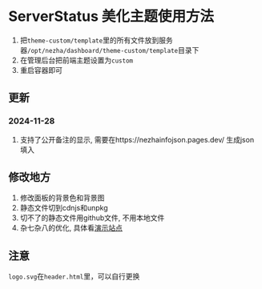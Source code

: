 # ServerStatus 美化主题使用方法

1. 把`theme-custom/template`里的所有文件放到服务器`/opt/nezha/dashboard/theme-custom/template`目录下
2. 在管理后台把前端主题设置为`custom`
3. 重启容器即可

## 更新

### 2024-11-28

1. 支持了公开备注的显示, 需要在https://nezhainfojson.pages.dev/ 生成json填入


## 修改地方

1. 修改面板的背景色和背景图
2. 静态文件切到cdnjs和unpkg
3. 切不了的静态文件用github文件, 不用本地文件
4. 杂七杂八的优化, 具体看[演示站点](https://svr.czl.net)

## 注意

`logo.svg`在`header.html`里，可以自行更换
